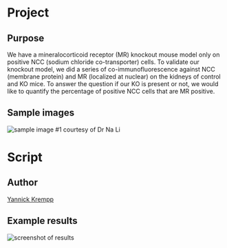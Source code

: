 # Project
## Purpose

We have a mineralocorticoid receptor (MR) knockout mouse model only on positive NCC (sodium chloride co-transporter) cells.
To validate our knockout model, we did a series of co-immunofluorescence against NCC (membrane protein) and MR (localized at nuclear) on the kidneys of control and KO mice.
To answer the question if our KO is present or not, we would like to quantify the percentage of positive NCC cells that are MR positive.

## Sample images

![sample image #1 courtesy of Dr Na Li]()

# Script
## Author

[Yannick Krempp](https://github.com/UniversalBuilder)

## Example results

![screenshot of results]()
